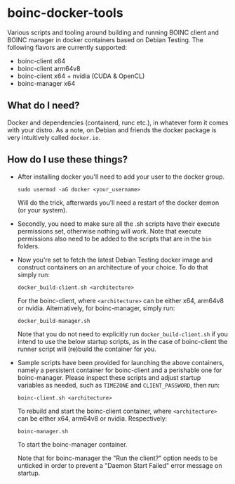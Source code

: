 ﻿# boinc-docker-tools

Various scripts and tooling around building and running BOINC client and BOINC manager in docker containers based on Debian Testing. The following flavors are currently supported:
- boinc-client x64
- boinc-client arm64v8
- boinc-ciient x64 + nvidia (CUDA & OpenCL)
- boinc-manager x64

## What do I need?

Docker and dependencies (containerd, runc etc.), in whatever form it comes with your distro. As a note, on Debian and friends the docker package is very intuitively called `docker.io`.

## How do I use these things?

* After installing docker you'll need to add your user to the docker group.
  
    `sudo usermod -aG docker <your_username>`
  
    Will do the trick, afterwards you'll need a restart of the docker demon (or your system).

* Secondly, you need to make sure all the .sh scripts have their execute permissions set, otherwise nothing will work. Note that execute permissions also need to be added to the scripts that are in the `bin` folders.

* Now you're set to fetch the latest Debian Testing docker image and construct containers on an architecture of your choice. To do that simply run:
  
    `docker_build-client.sh <architecture>`

    For the boinc-client, where `<architecture>` can be either x64, arm64v8 or nvidia. Alternatively, for boinc-manager, simply run:

    `docker_build-manager.sh`

    Note that you do not need to explicitly run `docker_build-client.sh` if you intend to use the below startup scripts, as in the case of boinc-client the runner script will (re)build the container for you.

* Sample scripts have been provided for launching the above containers, namely a persistent container for boinc-client and a perishable one for boinc-manager. Please inspect these scripts and adjust startup variables as needed, such as `TIMEZONE` and `CLIENT_PASSWORD`, then run:
  
    `boinc-client.sh <architecture>`

    To rebuild and start the boinc-client container, where `<architecture>` can be either x64, arm64v8 or nvidia. Respectively:

    `boinc-manager.sh`

    To start the boinc-manager container.

    Note that for boinc-manager the "Run the client?" option needs to be unticked in order to prevent a "Daemon Start Failed" error message on startup.
